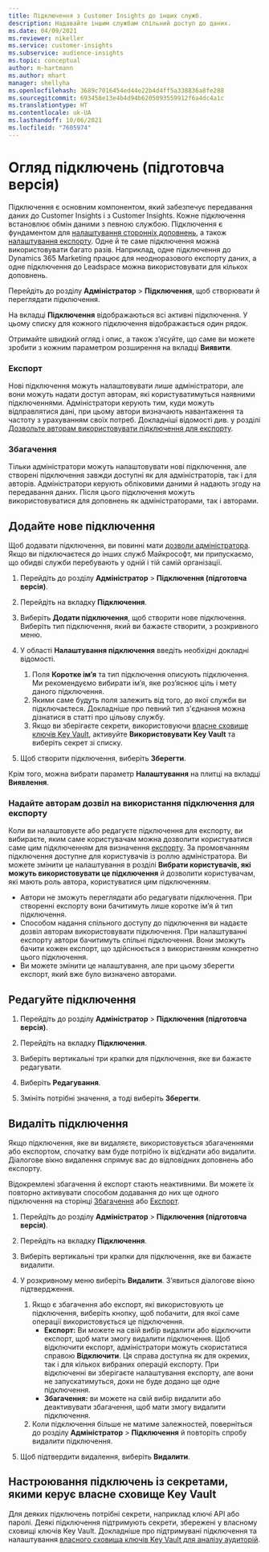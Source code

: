 ```yaml
---
title: Підключення з Customer Insights до інших служб.
description: Надавайте іншим службам спільний доступ до даних.
ms.date: 04/09/2021
ms.reviewer: nikeller
ms.service: customer-insights
ms.subservice: audience-insights
ms.topic: conceptual
author: m-hartmann
ms.author: mhart
manager: shellyha
ms.openlocfilehash: 3689c7016454ed44e22b4d4ff5a338836a8fe288
ms.sourcegitcommit: 693458e13e4b4d94b6205093559912f6a4dc4a1c
ms.translationtype: HT
ms.contentlocale: uk-UA
ms.lasthandoff: 10/06/2021
ms.locfileid: "7605974"
---
```

# <a name="connections-preview-overview"></a>Огляд підключень (підготовча версія)

Підключення є основним компонентом, який забезпечує передавання даних до Customer Insights і з Customer Insights. Кожне підключення встановлює обмін даними з певною службою. Підключення є фундаментом для [налаштування сторонніх доповнень](enrichment-hub.md), а також [налаштування експорту](export-destinations.md). Одне й те саме підключення можна використовувати багато разів. Наприклад, одне підключення до Dynamics 365 Marketing працює для неодноразового експорту даних, а одне підключення до Leadspace можна використовувати для кількох доповнень.

Перейдіть до розділу **Адміністратор** > **Підключення**, щоб створювати й переглядати підключення.

На вкладці **Підключення** відображаються всі активні підключення. У цьому списку для кожного підключення відображається один рядок. 

Отримайте швидкий огляд і опис, а також з’ясуйте, що саме ви можете зробити з кожним параметром розширення на вкладці **Виявити**.

### <a name="exports"></a>Експорт

Нові підключення можуть налаштовувати лише адміністратори, але вони можуть надати доступ авторам, які користуватимуться наявними підключеннями. Адміністратори керують тим, куди можуть відправлятися дані, при цьому автори визначають навантаження та частоту з урахуванням своїх потреб. Докладніші відомості див. у розділі [Дозвольте авторам використовувати підключення для експорту](#allow-contributors-to-use-a-connection-for-exports).

### <a name="enrichments"></a>Збагачення

Тільки адміністратори можуть налаштовувати нові підключення, але створені підключення завжди доступні як для адміністраторів, так і для авторів. Адміністратори керують обліковими даними й надають згоду на передавання даних. Після цього підключення можуть використовуватися для доповнень як адміністраторами, так і авторами.

## <a name="add-a-new-connection"></a>Додайте нове підключення

Щоб додавати підключення, ви повинні мати [дозволи адміністратора](permissions.md). Якщо ви підключаєтеся до інших служб Майкрософт, ми припускаємо, що обидві служби перебувають у одній і тій самій організації.

1. Перейдіть до розділу **Адміністратор** > **Підключення (підготовча версія)**.

1. Перейдіть на вкладку **Підключення**.

1. Виберіть **Додати підключення**, щоб створити нове підключення. Виберіть тип підключення, який ви бажаєте створити, з розкривного меню.

1. У області **Налаштування підключення** введіть необхідні докладні відомості. 
   1. Поля **Коротке ім’я** та тип підключення описують підключення. Ми рекомендуємо вибирати ім’я, яке роз’яснює ціль і мету даного підключення.
   1. Якими саме будуть поля залежить від того, до якої служби ви підключаєтеся. Докладніше про певний тип з'єднання можна дізнатися в статті про цільову службу.
   1. Якщо ви зберігаєте секрети, використовуючи [власне сховище ключів Key Vault](use-azure-key-vault.md), активуйте **Використовувати Key Vault** та виберіть секрет зі списку.

1. Щоб створити підключення, виберіть **Зберегти**.

Крім того, можна вибрати параметр **Налаштування** на плитці на вкладці **Виявлення**.

### <a name="allow-contributors-to-use-a-connection-for-exports"></a>Надайте авторам дозвіл на використання підключення для експорту

Коли ви налаштовуєте або редагуєте підключення для експорту, ви вибираєте, яким саме користувачам можна дозволити користуватися саме цим підключенням для визначення [експорту](export-destinations.md). За промовчанням підключення доступне для користувачів із роллю адміністратора. Ви можете змінити це налаштування в розділі **Вибрати користувачів, які можуть використовувати це підключення** й дозволити користувачам, які мають роль автора, користуватися цим підключенням.

- Автори не зможуть переглядати або редагувати підключення. При створенні експорту вони бачитимуть лише коротке ім’я й тип підключення.
- Способом надання спільного доступу до підключення ви надаєте дозвіл авторам використовувати підключення. При налаштуванні експорту автори бачитимуть спільні підключення. Вони зможуть бачити кожен експорт, що здійснюється з використанням конкретно цього підключення.
- Ви можете змінити це налаштування, але при цьому зберегти експорт, який вже було визначено авторами.

## <a name="edit-a-connection"></a>Редагуйте підключення

1. Перейдіть до розділу **Адміністратор** > **Підключення (підготовча версія)**.

1. Перейдіть на вкладку **Підключення**.

1. Виберіть вертикальні три крапки для підключення, яке ви бажаєте редагувати.

1. Виберіть **Редагування**.

1. Змініть потрібні значення, а тоді виберіть **Зберегти**.

## <a name="remove-a-connection"></a>Видаліть підключення

Якщо підключення, яке ви видаляєте, використовується збагаченнями або експортом, спочатку вам буде потрібно їх від’єднати або видалити. Діалогове вікно видалення спрямує вас до відповідних доповнень або експорту. 

Відокремлені збагачення й експорт стають неактивними. Ви можете їх повторно активувати способом додавання до них ще одного підключення на сторінці [Збагачення](enrichment-hub.md) або [Експорт](export-destinations.md).

1. Перейдіть до розділу **Адміністратор** > **Підключення (підготовча версія)**.

1. Перейдіть на вкладку **Підключення**.

1. Виберіть вертикальні три крапки для підключення, яке ви бажаєте видалити.

1. У розкривному меню виберіть **Видалити**. З’явиться діалогове вікно підтвердження.

   1. Якщо є збагачення або експорт, які використовують це підключення, виберіть кнопку, щоб побачити, для якої саме операції використовується це підключення.
      - **Експорт:** Ви можете на свій вибір видалити або відключити експорт, щоб мати змогу видалити підключення. Щоб відключити експорт, адміністратори можуть скористатися справою **Відключити**. Ця справа доступна як для окремих, так і для кількох вибраних операцій експорту. При відключенні ви зберігаєте налаштування експорту, але вони не запускатимуться, доки не буде додано ще одне підключення.
      - **Збагачення:** ви можете на свій вибір видалити або деактивувати збагачення, щоб мати змогу видалити підключення. 
   1. Коли підключення більше не матиме залежностей, поверніться до розділу **Адміністратор** > **Підключення** й повторіть спробу видалити підключення.

1. Щоб підтвердити видалення, виберіть **Видалити**.

## <a name="set-up-connections-with-secrets-managed-by-your-own-key-vault"></a>Настроювання підключень із секретами, якими керує власне сховище Key Vault

Для деяких підключень потрібні секрети, наприклад ключі API або паролі. Деякі підключення підтримують секрети, збережені у власному сховищі ключів Key Vault. Докладніше про підтримувані підключення та налаштування [власного сховища ключів Key Vault для аналізу аудиторій](use-azure-key-vault.md).
